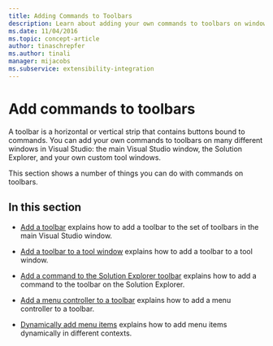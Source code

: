 ```yaml
---
title: Adding Commands to Toolbars
description: Learn about adding your own commands to toolbars on windows in Visual Studio, including the main window, the Solution Explorer, and custom tool windows. 
ms.date: 11/04/2016
ms.topic: concept-article
author: tinaschrepfer
ms.author: tinali
manager: mijacobs
ms.subservice: extensibility-integration
---
```

# Add commands to toolbars

A toolbar is a horizontal or vertical strip that contains buttons bound to commands. You can add your own commands to toolbars on many different windows in Visual Studio: the main Visual Studio window, the Solution Explorer, and your own custom tool windows.

 This section shows a number of things you can do with commands on toolbars.

## In this section

- [Add a toolbar](../extensibility/adding-a-toolbar.md) explains how to add a toolbar to the set of toolbars in the main Visual Studio window.

- [Add a toolbar to a tool window](../extensibility/adding-a-toolbar-to-a-tool-window.md) explains how to add a toolbar to a tool window.

- [Add a command to the Solution Explorer toolbar](../extensibility/adding-a-command-to-the-solution-explorer-toolbar.md) explains how to add a command to the toolbar on the Solution Explorer.

- [Add a menu controller to a toolbar](../extensibility/adding-a-menu-controller-to-a-toolbar.md) explains how to add a menu controller to a toolbar.

- [Dynamically add menu items](../extensibility/dynamically-adding-menu-items.md) explains how to add menu items dynamically in different contexts.
